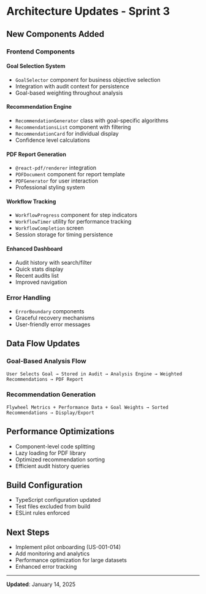 # Architecture Updates - Sprint 3

## New Components Added

### Frontend Components

#### Goal Selection System
- `GoalSelector` component for business objective selection
- Integration with audit context for persistence
- Goal-based weighting throughout analysis

#### Recommendation Engine
- `RecommendationGenerator` class with goal-specific algorithms
- `RecommendationsList` component with filtering
- `RecommendationCard` for individual display
- Confidence level calculations

#### PDF Report Generation
- `@react-pdf/renderer` integration
- `PDFDocument` component for report template
- `PDFGenerator` for user interaction
- Professional styling system

#### Workflow Tracking
- `WorkflowProgress` component for step indicators
- `WorkflowTimer` utility for performance tracking
- `WorkflowCompletion` screen
- Session storage for timing persistence

#### Enhanced Dashboard
- Audit history with search/filter
- Quick stats display
- Recent audits list
- Improved navigation

### Error Handling
- `ErrorBoundary` components
- Graceful recovery mechanisms
- User-friendly error messages

## Data Flow Updates

### Goal-Based Analysis Flow
```
User Selects Goal → Stored in Audit → Analysis Engine → Weighted Recommendations → PDF Report
```

### Recommendation Generation
```
Flywheel Metrics + Performance Data + Goal Weights → Sorted Recommendations → Display/Export
```

## Performance Optimizations
- Component-level code splitting
- Lazy loading for PDF library
- Optimized recommendation sorting
- Efficient audit history queries

## Build Configuration
- TypeScript configuration updated
- Test files excluded from build
- ESLint rules enforced

## Next Steps
- Implement pilot onboarding (US-001-014)
- Add monitoring and analytics
- Performance optimization for large datasets
- Enhanced error tracking

---

**Updated**: January 14, 2025